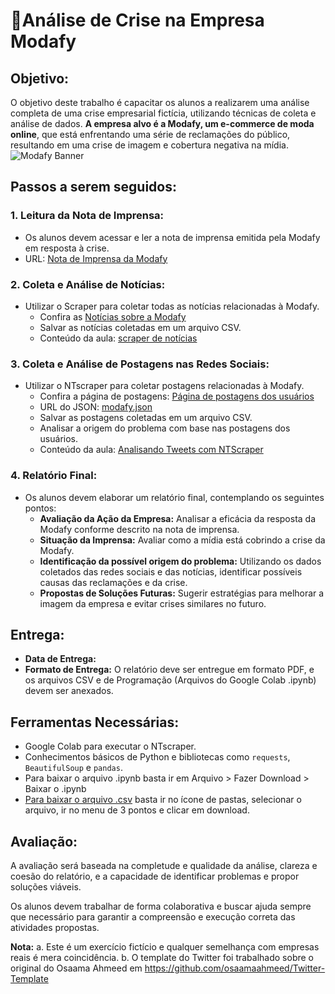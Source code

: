 # 👕Análise de Crise na Empresa Modafy

## Objetivo:
O objetivo deste trabalho é capacitar os alunos a realizarem uma análise completa de uma crise empresarial fictícia, utilizando técnicas de coleta e análise de dados. **A empresa alvo é a Modafy, um e-commerce de moda online**, que está enfrentando uma série de reclamações do público, resultando em uma crise de imagem e cobertura negativa na mídia.
![Modafy Banner](https://josetelmo.github.io/modafy/imprensa/modafy-banner.png)

## Passos a serem seguidos:

### 1. Leitura da Nota de Imprensa:
- Os alunos devem acessar e ler a nota de imprensa emitida pela Modafy em resposta à crise.
- URL: [Nota de Imprensa da Modafy](https://josetelmo.github.io/modafy/imprensa/)

### 2. Coleta e Análise de Notícias:
- Utilizar o Scraper para coletar todas as notícias relacionadas à Modafy.
  - Confira as [Notícias sobre a Modafy](https://josetelmo.github.io/modafy/noticias/)
  - Salvar as notícias coletadas em um arquivo CSV.
  - Conteúdo da aula: [scraper de notícias](#)

### 3. Coleta e Análise de Postagens nas Redes Sociais:
- Utilizar o NTscraper para coletar postagens relacionadas à Modafy.
  - Confira a página de postagens: [Página de postagens dos usuários](https://josetelmo.github.io/modafy/twitter/)
  - URL do JSON: [modafy.json](https://raw.githubusercontent.com/josetelmo/modafy/main/twitter/assets/modafy.json)
  - Salvar as postagens coletadas em um arquivo CSV.
  - Analisar a origem do problema com base nas postagens dos usuários.
  - Conteúdo da aula: [Analisando Tweets com NTScraper](#)

### 4. Relatório Final:
- Os alunos devem elaborar um relatório final, contemplando os seguintes pontos:
  - **Avaliação da Ação da Empresa:** Analisar a eficácia da resposta da Modafy conforme descrito na nota de imprensa.
  - **Situação da Imprensa:** Avaliar como a mídia está cobrindo a crise da Modafy.
  - **Identificação da possível origem do problema:** Utilizando os dados coletados das redes sociais e das notícias, identificar possíveis causas das reclamações e da crise.
  - **Propostas de Soluções Futuras:** Sugerir estratégias para melhorar a imagem da empresa e evitar crises similares no futuro.

## Entrega:
- **Data de Entrega:** 
- **Formato de Entrega:** O relatório deve ser entregue em formato PDF, e os arquivos CSV e de Programação (Arquivos do Google Colab .ipynb) devem ser anexados.

## Ferramentas Necessárias:
- Google Colab para executar o NTscraper.
- Conhecimentos básicos de Python e bibliotecas como `requests`, `BeautifulSoup` e `pandas`.
- Para baixar o arquivo .ipynb basta ir em Arquivo > Fazer Download > Baixar o .ipynb
- [Para baixar o arquivo .csv](https://www.google.com/search?q=como+baixar+arquivo+csv+no+google+colab) basta ir no ícone de pastas, selecionar o arquivo, ir no menu de 3 pontos e clicar em download.

## Avaliação:
A avaliação será baseada na completude e qualidade da análise, clareza e coesão do relatório, e a capacidade de identificar problemas e propor soluções viáveis.

Os alunos devem trabalhar de forma colaborativa e buscar ajuda sempre que necessário para garantir a compreensão e execução correta das atividades propostas.

**Nota:** 
a. Este é um exercício fictício e qualquer semelhança com empresas reais é mera coincidência.
b. O template do Twitter foi trabalhado sobre o original do Osaama Ahmeed em https://github.com/osaamaahmeed/Twitter-Template
